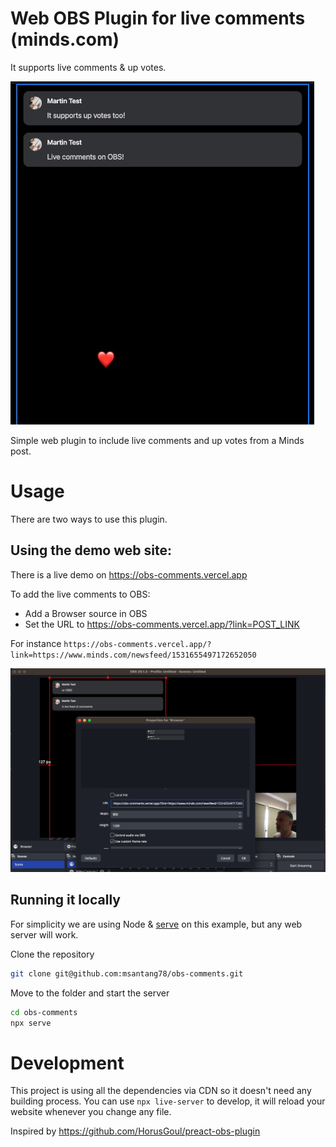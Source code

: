 # Web OBS Plugin for live comments (minds.com)

It supports live comments & up votes.

![Live comments](/demo/demo.jpg "Live comments & votes")

Simple web plugin to include live comments and up votes from a Minds post.

# Usage

There are two ways to use this plugin.

## Using the demo web site:
There is a live demo on https://obs-comments.vercel.app

To add the live comments to OBS:
  - Add a Browser source in OBS 
  - Set the URL to https://obs-comments.vercel.app/?link=POST_LINK

For instance `https://obs-comments.vercel.app/?link=https://www.minds.com/newsfeed/1531655497172652050`

![OBS](/demo/obs.png "OBS Settings")

## Running it locally 

For simplicity we are using Node & [serve](https://www.npmjs.com/package/serve) on this example, but any web server will work.

Clone the repository
  ```bash
  git clone git@github.com:msantang78/obs-comments.git
  ```
Move to the folder and start the server
  ```bash
  cd obs-comments
  npx serve
  ```

# Development

This project is using all the dependencies via CDN so it doesn't need any building process.
You can use `npx live-server` to develop, it will reload your website whenever you change any file.

Inspired by https://github.com/HorusGoul/preact-obs-plugin
